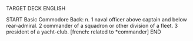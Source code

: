 TARGET DECK
ENGLISH

START
Basic
Commodore
Back: n. 1 naval officer above captain and below rear-admiral. 2 commander of a squadron or other division of a fleet. 3 president of a yacht-club. [french: related to *commander]
END
